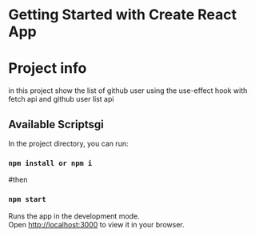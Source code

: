 # Getting Started with Create React App

# Project info
in this project show the list of github user using the use-effect hook with fetch api and github user list api
## Available Scriptsgi

In the project directory, you can run:

### `npm install or npm i `
#then
### `npm start`


Runs the app in the development mode.\
Open [http://localhost:3000](http://localhost:3000) to view it in your browser.
